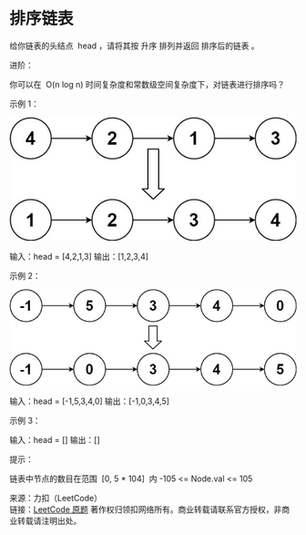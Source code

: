 # 排序链表

给你链表的头结点  head ，请将其按 升序 排列并返回 排序后的链表 。

进阶：

你可以在  O(n log n) 时间复杂度和常数级空间复杂度下，对链表进行排序吗？

示例 1：

![图例](./sort_list_1.jpg)

输入：head = [4,2,1,3]
输出：[1,2,3,4]

示例 2：

![图例](./sort_list_2.jpg)

输入：head = [-1,5,3,4,0]
输出：[-1,0,3,4,5]

示例 3：

输入：head = []
输出：[]

提示：

链表中节点的数目在范围  [0, 5 * 104]  内
-105 <= Node.val <= 105

来源：力扣（LeetCode）  
链接：[LeetCode 原题](https://leetcode-cn.com/problems/sort-list)
著作权归领扣网络所有。商业转载请联系官方授权，非商业转载请注明出处。
